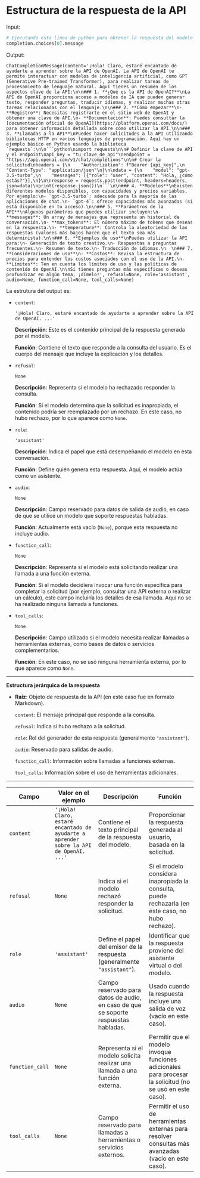 # Estructura de la respuesta de la API

Input:

```python
# Ejecutando esta linea de python para obtener la respuesta del modelo `gpt-4o-mini`
completion.choices[0].message
```

Output:

```plaintext
ChatCompletionMessage(content='¡Hola! Claro, estaré encantado de ayudarte a aprender sobre la API de OpenAI. La API de OpenAI te permite interactuar con modelos de inteligencia artificial, como GPT (Generative Pre-trained Transformer), para realizar tareas de procesamiento de lenguaje natural. Aquí tienes un resumen de los aspectos clave de la API:\n\n### 1. **¿Qué es la API de OpenAI?**\nLa API de OpenAI proporciona acceso a modelos de IA que pueden generar texto, responder preguntas, traducir idiomas, y realizar muchas otras tareas relacionadas con el lenguaje.\n\n### 2. **Cómo empezar**\n- **Registro**: Necesitas registrarte en el sitio web de OpenAI y obtener una clave de API.\n- **Documentación**: Puedes consultar la [documentación oficial de OpenAI](https://platform.openai.com/docs/) para obtener información detallada sobre cómo utilizar la API.\n\n### 3. **Llamadas a la API**\nPuedes hacer solicitudes a la API utilizando bibliotecas HTTP en varios lenguajes de programación. Aquí hay un ejemplo básico en Python usando la biblioteca `requests`:\n\n```python\nimport requests\n\n# Definir la clave de API y el endpoint\napi_key = "tu_clave_de_api"\nendpoint = "https://api.openai.com/v1/chat/completions"\n\n# Crear la solicitud\nheaders = {\n    "Authorization": f"Bearer {api_key}",\n    "Content-Type": "application/json"\n}\n\ndata = {\n    "model": "gpt-3.5-turbo",\n    "messages": [{"role": "user", "content": "Hola, ¿cómo estás?"}],\n}\n\nresponse = requests.post(endpoint, headers=headers, json=data)\nprint(response.json())\n```\n\n### 4. **Modelos**\nExisten diferentes modelos disponibles, con capacidades y precios variables. Por ejemplo:\n- `gpt-3.5-turbo`: adecuado para la mayoría de las aplicaciones de chat.\n- `gpt-4`: ofrece capacidades más avanzadas (si está disponible en tu acceso).\n\n### 5. **Parámetros de la API**\nAlgunos parámetros que puedes utilizar incluyen:\n- **messages**: Un array de mensajes que representa un historial de conversación.\n- **max_tokens**: El número máximo de tokens que deseas en la respuesta.\n- **temperature**: Controla la aleatoriedad de las respuestas (valores más bajos hacen que el texto sea más determinista).\n\n### 6. **Ejemplos de uso**\nPuedes utilizar la API para:\n- Generación de texto creativo.\n- Respuestas a preguntas frecuentes.\n- Resumen de texto.\n- Traducción de idiomas.\n  \n### 7. **Consideraciones de uso**\n- **Costos**: Revisa la estructura de precios para entender los costos asociados con el uso de la API.\n- **Límites**: Ten en cuenta los límites de uso y las políticas de contenido de OpenAI.\n\nSi tienes preguntas más específicas o deseas profundizar en algún tema, ¡dímelo!', refusal=None, role='assistant', audio=None, function_call=None, tool_calls=None)
```
La estrutura del output es:

- `content`:

   ```plaintext
   '¡Hola! Claro, estaré encantado de ayudarte a aprender sobre la API de OpenAI. ...'
   ```

   **Descripción**: Este es el contenido principal de la respuesta generada por el modelo.

   **Función**: Contiene el texto que responde a la consulta del usuario. Es el cuerpo del mensaje que incluye la explicación y los detalles.


- `refusal`:

   ```plaintext
   None
   ```

   **Descripción**: Representa si el modelo ha rechazado responder la consulta.

   **Función**: Si el modelo determina que la solicitud es inapropiada, el contenido podría ser reemplazado por un rechazo. En este caso, no hubo rechazo, por lo que aparece como `None`.


- `role`:

   ```plaintext
   'assistant'
   ```

   **Descripción**: Indica el papel que está desempeñando el modelo en esta conversación.

   **Función**: Define quién genera esta respuesta. Aquí, el modelo actúa como un asistente.


- `audio`:

   ```plaintext
   None
   ```

   **Descripción**: Campo reservado para datos de salida de audio, en caso de que se utilice un modelo que soporte respuestas habladas.

   **Función**: Actualmente está vacío (`None`), porque esta respuesta no incluye audio.


- `function_call`:

   ```plaintext
   None
   ```

   **Descripción**: Representa si el modelo está solicitando realizar una llamada a una función externa.

   **Función**: Si el modelo decidiera invocar una función específica para completar la solicitud (por ejemplo, consultar una API externa o realizar un cálculo), este campo incluiría los detalles de esa llamada. Aquí no se ha realizado ninguna llamada a funciones.


- `tool_calls`:

   ```plaintext
   None
   ```

   **Descripción**: Campo utilizado si el modelo necesita realizar llamadas a herramientas externas, como bases de datos o servicios complementarios.

   **Función**: En este caso, no se usó ninguna herramienta externa, por lo que aparece como `None`.

---

**Estructura jerárquica de la respuesta**

- **Raíz**: Objeto de respuesta de la API (en este caso fue en formato Markdown).

  `content`: El mensaje principal que responde a la consulta.

  `refusal`: Indica si hubo rechazo a la solicitud.

  `role`: Rol del generador de esta respuesta (generalmente `"assistant"`).

  `audio`: Reservado para salidas de audio.

  `function_call`: Información sobre llamadas a funciones externas.

  `tool_calls`: Información sobre el uso de herramientas adicionales.

---


| **Campo**        | **Valor en el ejemplo**                                                                                     | **Descripción**                                                                                          | **Función**                                                                                              |
|-------------------|-----------------------------------------------------------------------------------------------------------|----------------------------------------------------------------------------------------------------------|----------------------------------------------------------------------------------------------------------|
| `content`         | `'¡Hola! Claro, estaré encantado de ayudarte a aprender sobre la API de OpenAI. ...'`                     | Contiene el texto principal de la respuesta del modelo.                                                  | Proporcionar la respuesta generada al usuario, basada en la solicitud.                                  |
| `refusal`         | `None`                                                                                                    | Indica si el modelo rechazó responder la solicitud.                                                      | Si el modelo considera inapropiada la consulta, puede rechazarla (en este caso, no hubo rechazo).        |
| `role`            | `'assistant'`                                                                                            | Define el papel del emisor de la respuesta (generalmente `"assistant"`).                                  | Identificar que la respuesta proviene del asistente virtual o del modelo.                               |
| `audio`           | `None`                                                                                                    | Campo reservado para datos de audio, en caso de que se soporte respuestas habladas.                      | Usado cuando la respuesta incluye una salida de voz (vacío en este caso).                               |
| `function_call`    | `None`                                                                                                    | Representa si el modelo solicita realizar una llamada a una función externa.                             | Permitir que el modelo invoque funciones adicionales para procesar la solicitud (no se usó en este caso).|
| `tool_calls`      | `None`                                                                                                    | Campo reservado para llamadas a herramientas o servicios externos.                                       | Permitir el uso de herramientas externas para resolver consultas más avanzadas (vacío en este caso).    |
